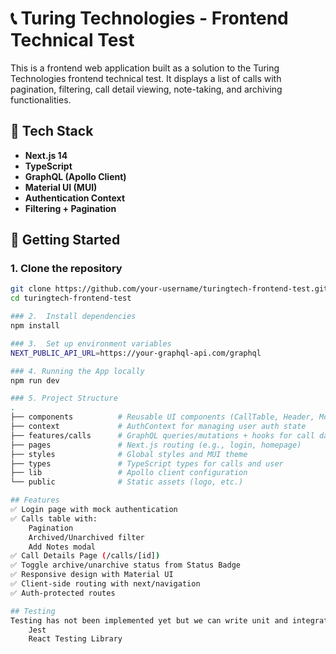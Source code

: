 # 📞 Turing Technologies - Frontend Technical Test

This is a frontend web application built as a solution to the Turing Technologies frontend technical test. It displays a list of calls with pagination, filtering, call detail viewing, note-taking, and archiving functionalities.

## 🚀 Tech Stack

- **Next.js 14**
- **TypeScript**
- **GraphQL (Apollo Client)**
- **Material UI (MUI)**
- **Authentication Context**
- **Filtering + Pagination**

## 🔧 Getting Started

### 1. Clone the repository

```bash
git clone https://github.com/your-username/turingtech-frontend-test.git
cd turingtech-frontend-test

### 2.  Install dependencies
npm install

### 3.  Set up environment variables
NEXT_PUBLIC_API_URL=https://your-graphql-api.com/graphql

### 4. Running the App locally
npm run dev

### 5. Project Structure
.
├── components          # Reusable UI components (CallTable, Header, Modals, etc.)
├── context             # AuthContext for managing user auth state
├── features/calls      # GraphQL queries/mutations + hooks for call data
├── pages               # Next.js routing (e.g., login, homepage)
├── styles              # Global styles and MUI theme
├── types               # TypeScript types for calls and user
├── lib                 # Apollo client configuration
└── public              # Static assets (logo, etc.)

## Features
✅ Login page with mock authentication
✅ Calls table with:
    Pagination
    Archived/Unarchived filter
    Add Notes modal
✅ Call Details Page (/calls/[id])
✅ Toggle archive/unarchive status from Status Badge
✅ Responsive design with Material UI
✅ Client-side routing with next/navigation
✅ Auth-protected routes

## Testing
Testing has not been implemented yet but we can write unit and integration tests using:
    Jest
    React Testing Library
```
